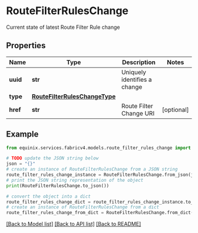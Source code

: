# RouteFilterRulesChange

Current state of latest Route Filter Rule change

## Properties

Name | Type | Description | Notes
------------ | ------------- | ------------- | -------------
**uuid** | **str** | Uniquely identifies a change | 
**type** | [**RouteFilterRulesChangeType**](RouteFilterRulesChangeType.md) |  | 
**href** | **str** | Route Filter Change URI | [optional] 

## Example

```python
from equinix.services.fabricv4.models.route_filter_rules_change import RouteFilterRulesChange

# TODO update the JSON string below
json = "{}"
# create an instance of RouteFilterRulesChange from a JSON string
route_filter_rules_change_instance = RouteFilterRulesChange.from_json(json)
# print the JSON string representation of the object
print(RouteFilterRulesChange.to_json())

# convert the object into a dict
route_filter_rules_change_dict = route_filter_rules_change_instance.to_dict()
# create an instance of RouteFilterRulesChange from a dict
route_filter_rules_change_from_dict = RouteFilterRulesChange.from_dict(route_filter_rules_change_dict)
```
[[Back to Model list]](../README.md#documentation-for-models) [[Back to API list]](../README.md#documentation-for-api-endpoints) [[Back to README]](../README.md)


